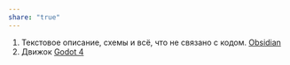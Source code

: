 ```yaml
---
share: "true"
---
```


1. Текстовое описание, схемы и всё, что не связано с кодом.
	   [Obsidian](https://obsidian.md)
2. Движок 
	   [Godot 4](https://godotengine.org)